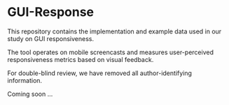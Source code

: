 # GUI-Response

This repository contains the implementation and example data used in our study on GUI responsiveness.

The tool operates on mobile screencasts and measures user-perceived responsiveness metrics based on visual feedback.

For double-blind review, we have removed all author-identifying information.

Coming soon ...
